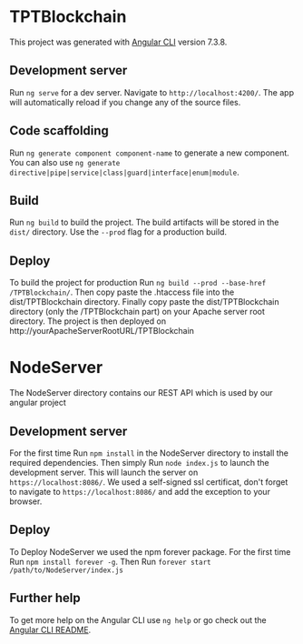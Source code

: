 # TPTBlockchain

This project was generated with [Angular CLI](https://github.com/angular/angular-cli) version 7.3.8.

## Development server

Run `ng serve` for a dev server. Navigate to `http://localhost:4200/`. The app will automatically reload if you change any of the source files.

## Code scaffolding

Run `ng generate component component-name` to generate a new component. You can also use `ng generate directive|pipe|service|class|guard|interface|enum|module`.

## Build

Run `ng build` to build the project. The build artifacts will be stored in the `dist/` directory. Use the `--prod` flag for a production build.

## Deploy

To build the project for production Run `ng build --prod --base-href /TPTBlockchain/`.
Then copy paste the .htaccess file into the dist/TPTBlockchain directory.
Finally copy paste the dist/TPTBlockchain directory (only the /TPTBlockchain part) on your Apache server root directory.
The project is then deployed on http://yourApacheServerRootURL/TPTBlockchain

# NodeServer

The NodeServer directory contains our REST API which is used by our angular project

## Development server

For the first time Run `npm install` in the NodeServer directory to install the required dependencies.
Then simply Run `node index.js` to launch the development server. This will launch the server on `https://localhost:8086/`.
We used a self-signed ssl certificat, don't forget to navigate to `https://localhost:8086/` and add the exception to your browser.

## Deploy

To Deploy NodeServer we used the npm forever package.
For the first time Run `npm install forever -g`.
Then Run `forever start /path/to/NodeServer/index.js`

## Further help

To get more help on the Angular CLI use `ng help` or go check out the [Angular CLI README](https://github.com/angular/angular-cli/blob/master/README.md).
